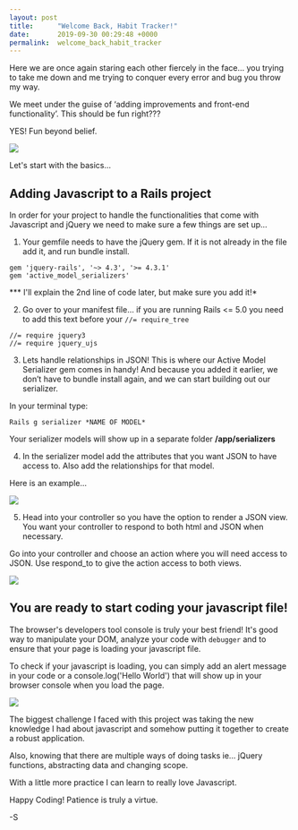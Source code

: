```yaml
---
layout: post
title:      "Welcome Back, Habit Tracker!"
date:       2019-09-30 00:29:48 +0000
permalink:  welcome_back_habit_tracker
---
```



Here we are once again staring each other fiercely in the face… you trying to take me down and me trying to conquer every error and bug you throw my way.

We meet under the guise of ‘adding improvements and front-end functionality’. This should be fun right???

YES! Fun beyond belief.

![](https://encrypted-tbn0.gstatic.com/images?q=tbn:ANd9GcQFcOFZkjXYk7HhDkUgDvk-rCZZtLfQWfyF3xtU3MTLMlwaZbLc)


Let's start with the basics...
## Adding Javascript to a Rails project

In order for your project to handle the functionalities that come with Javascript and jQuery we need to make sure a few things are set up…


1.  Your gemfile needs to have the jQuery gem. If it is not already in the file add it, and run bundle install.

```
gem 'jquery-rails', '~> 4.3', '>= 4.3.1'
gem 'active_model_serializers' 
```
*** I'll explain the 2nd line of code later, but make sure you add it!*

2.  Go over to your manifest file… if you are running Rails <= 5.0 you need to add this text  before your `//= require_tree` 

```
//= require jquery3
//= require jquery_ujs
```


3.  Lets handle relationships in JSON! This is where our Active Model Serializer gem comes in handy!
And because you added it earlier, we don’t have to bundle install again, and we can start building out our serializer.

In your terminal type:

```
Rails g serializer *NAME OF MODEL*
```

Your serializer models will show up in a separate folder **/app/serializers**


4.  In the serializer model add the attributes that you want JSON to have access to.
Also add the relationships for that model.

Here is an example...

![](https://imgur.com/a/YsJ6uJH)


5.  Head into your controller so you have the option to render a JSON view.
You want your controller to respond to both html and JSON when necessary.

Go into your controller and choose an action where you will need access to JSON.
Use respond_to to give the action access to both views.

![](https://i.imgur.com/bnegcxt.png)

## You are ready to start coding your javascript file!

The browser's developers tool console is truly your best friend! It's good way to manipulate your DOM, analyze your code with `debugger` and to ensure that your page is loading your javascript file.

To check if your javascript is loading, you can simply add an alert message in your code or a console.log('Hello World') that will show up in your browser console when you load the page.


![](https://i.imgur.com/djSG5sb.png)


The biggest challenge I faced with this project was taking the new knowledge I had about javascript and somehow putting it together to create a robust application.

Also, knowing that there are multiple ways of doing tasks ie... jQuery functions, abstracting data and changing scope. 

With a little more practice I can learn to really love Javascript.

Happy Coding!
Patience is truly a virtue.

-S





